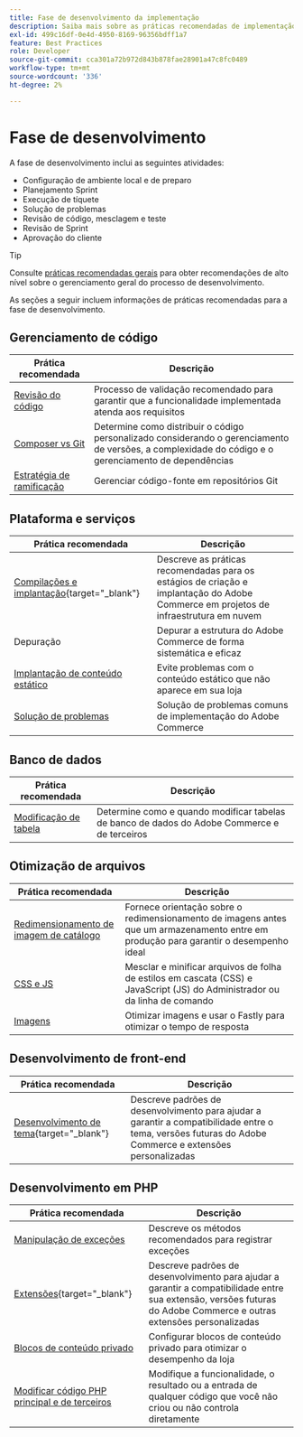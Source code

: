 ```yaml
---
title: Fase de desenvolvimento da implementação
description: Saiba mais sobre as práticas recomendadas de implementação para a fase de desenvolvimento de projetos do Adobe Commerce.
exl-id: 499c16df-0e4d-4950-8169-96356bdff1a7
feature: Best Practices
role: Developer
source-git-commit: cca301a72b972d843b878fae28901a47c8fc0489
workflow-type: tm+mt
source-wordcount: '336'
ht-degree: 2%

---
```



# Fase de desenvolvimento

A fase de desenvolvimento inclui as seguintes atividades:

- Configuração de ambiente local e de preparo
- Planejamento Sprint
- Execução de tíquete
- Solução de problemas
- Revisão de código, mesclagem e teste
- Revisão de Sprint
- Aprovação do cliente

>[!TIP]
>
>Consulte [práticas recomendadas gerais](general.md) para obter recomendações de alto nível sobre o gerenciamento geral do processo de desenvolvimento.

As seções a seguir incluem informações de práticas recomendadas para a fase de desenvolvimento.

## Gerenciamento de código

| Prática recomendada | Descrição |
|-----------------------------------------------------------------|--------------------------------------------------------------------------------------------------------------------------------------|
| [Revisão do código](code-review.md) | Processo de validação recomendado para garantir que a funcionalidade implementada atenda aos requisitos |
| [Composer vs Git](code-management.md) | Determine como distribuir o código personalizado considerando o gerenciamento de versões, a complexidade do código e o gerenciamento de dependências |
| [Estratégia de ramificação](git-branching.md) | Gerenciar código-fonte em repositórios Git |

## Plataforma e serviços

| Prática recomendada | Descrição |
|--------------------------------------------------------------------------------------------------------------------------------------------------------|-------------------------------------------------------------------------------------------------------------|
| [Compilações e implantação](https://experienceleague.adobe.com/docs/commerce-cloud-service/user-guide/develop/deploy/best-practices.html){target="_blank"} | Descreve as práticas recomendadas para os estágios de criação e implantação do Adobe Commerce em projetos de infraestrutura em nuvem |
| Depuração | Depurar a estrutura do Adobe Commerce de forma sistemática e eficaz |
| [Implantação de conteúdo estático](static-content-deployment.md) | Evite problemas com o conteúdo estático que não aparece em sua loja |
| [Solução de problemas](troubleshooting.md) | Solução de problemas comuns de implementação do Adobe Commerce |

## Banco de dados

| Prática recomendada | Descrição |
|----------------------------------------------------------------|---------------------------------------------------------------------------------|
| [Modificação de tabela](modifying-core-and-third-party-tables.md) | Determine como e quando modificar tabelas de banco de dados do Adobe Commerce e de terceiros |

## Otimização de arquivos

| Prática recomendada | Descrição |
|-----------------------------------------------------|-----------------------------------------------------------------------------------------------------------|
| [Redimensionamento de imagem de catálogo](catalog-image-resizing.md) | Fornece orientação sobre o redimensionamento de imagens antes que um armazenamento entre em produção para garantir o desempenho ideal |
| [CSS e JS](optimize-css-js-files.md) | Mesclar e minificar arquivos de folha de estilos em cascata (CSS) e JavaScript (JS) do Administrador ou da linha de comando |
| [Imagens](image-optimization.md) | Otimizar imagens e usar o Fastly para otimizar o tempo de resposta |

## Desenvolvimento de front-end

| Prática recomendada | Descrição |
|----------------------------------------------------------------------------------------------------------------|------------------------------------------------------------------------------------------------------------------------------------------|
| [Desenvolvimento de tema](https://developer.adobe.com/commerce/frontend-core/guide/best-practices/){target="_blank"} | Descreve padrões de desenvolvimento para ajudar a garantir a compatibilidade entre o tema, versões futuras do Adobe Commerce e extensões personalizadas |

## Desenvolvimento em PHP

| Prática recomendada | Descrição |
|-----------------------------------------------------------------------------------------|----------------------------------------------------------------------------------------------------------------------------------------------------|
| [Manipulação de exceções](exception-handling.md) | Descreve os métodos recomendados para registrar exceções |
| [Extensões](https://developer.adobe.com/commerce/php/best-practices/){target="_blank"} | Descreve padrões de desenvolvimento para ajudar a garantir a compatibilidade entre sua extensão, versões futuras do Adobe Commerce e outras extensões personalizadas |
| [Blocos de conteúdo privado](private-content-block-configuration.md) | Configurar blocos de conteúdo privado para otimizar o desempenho da loja |
| [Modificar código PHP principal e de terceiros](modifying-core-and-third-party-code.md) | Modifique a funcionalidade, o resultado ou a entrada de qualquer código que você não criou ou não controla diretamente |
